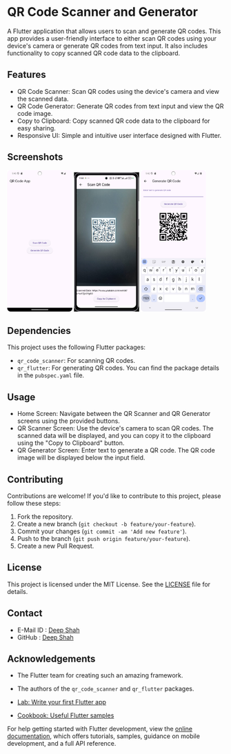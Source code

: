 # QR Code Scanner and Generator

A Flutter application that allows users to scan and generate QR codes. This app provides a user-friendly interface to either scan QR codes using your device's camera or generate QR codes from text input. It also includes functionality to copy scanned QR code data to the clipboard.

## Features

- QR Code Scanner: Scan QR codes using the device's camera and view the scanned data.
- QR Code Generator: Generate QR codes from text input and view the QR code image.
- Copy to Clipboard: Copy scanned QR code data to the clipboard for easy sharing.
- Responsive UI: Simple and intuitive user interface designed with Flutter.

## Screenshots

<img src="assets/Screenshot_20240818_214034.png" width="30%" alt="QR Code Application" /> <img src="assets/Screenshot_20240818_214714.jpg" width="30%" alt="QR Code Scanner" /> <img src="assets/Screenshot_20240818_214223.png" width="30%" alt="QR Code Generator" />

## Dependencies

This project uses the following Flutter packages:
- `qr_code_scanner`: For scanning QR codes.
- `qr_flutter`: For generating QR codes.
You can find the package details in the `pubspec.yaml` file.

## Usage

- Home Screen: Navigate between the QR Scanner and QR Generator screens using the provided buttons.
- QR Scanner Screen: Use the device's camera to scan QR codes. The scanned data will be displayed, and you can copy it to the clipboard using the "Copy to Clipboard" button.
- QR Generator Screen: Enter text to generate a QR code. The QR code image will be displayed below the input field.

## Contributing

Contributions are welcome! If you'd like to contribute to this project, please follow these steps:

1. Fork the repository.
2. Create a new branch (`git checkout -b feature/your-feature`).
3. Commit your changes (`git commit -am 'Add new feature'`).
4. Push to the branch (`git push origin feature/your-feature`).
5. Create a new Pull Request.

## License

This project is licensed under the MIT License. See the [LICENSE](https://github.com/DeepShah1406/SCT-AD-4/blob/master/LICENSE) file for details.

## Contact
- E-Mail ID : [Deep Shah](shahdeep1406@gmail.com)
- GitHub : [Deep Shah](https://github.com/DeepShah1406)

## Acknowledgements

- The Flutter team for creating such an amazing framework.
- The authors of the `qr_code_scanner` and `qr_flutter` packages.

- [Lab: Write your first Flutter app](https://docs.flutter.dev/get-started/codelab)
- [Cookbook: Useful Flutter samples](https://docs.flutter.dev/cookbook)

For help getting started with Flutter development, view the
[online documentation](https://docs.flutter.dev/), which offers tutorials,
samples, guidance on mobile development, and a full API reference.
